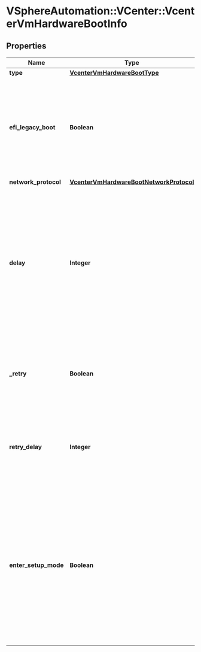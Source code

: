 # VSphereAutomation::VCenter::VcenterVmHardwareBootInfo

## Properties
Name | Type | Description | Notes
------------ | ------------- | ------------- | -------------
**type** | [**VcenterVmHardwareBootType**](VcenterVmHardwareBootType.md) |  | 
**efi_legacy_boot** | **Boolean** | Flag indicating whether to use EFI legacy boot mode. This field is optional and it is only relevant when the value of Boot.Info.type is EFI. | [optional] 
**network_protocol** | [**VcenterVmHardwareBootNetworkProtocol**](VcenterVmHardwareBootNetworkProtocol.md) |  | [optional] 
**delay** | **Integer** | Delay in milliseconds before beginning the firmware boot process when the virtual machine is powered on. This delay may be used to provide a time window for users to connect to the virtual machine console and enter BIOS setup mode. | 
**_retry** | **Boolean** | Flag indicating whether the virtual machine will automatically retry the boot process after a failure. | 
**retry_delay** | **Integer** | Delay in milliseconds before retrying the boot process after a failure; applicable only when Boot.Info.retry is true. | 
**enter_setup_mode** | **Boolean** | Flag indicating whether the firmware boot process will automatically enter setup mode the next time the virtual machine boots. Note that this flag will automatically be reset to false once the virtual machine enters setup mode. | 


